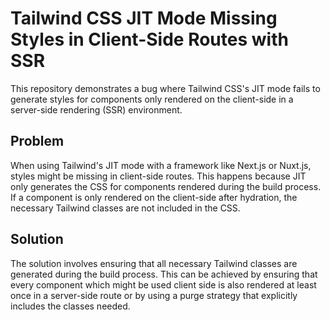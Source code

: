 # Tailwind CSS JIT Mode Missing Styles in Client-Side Routes with SSR

This repository demonstrates a bug where Tailwind CSS's JIT mode fails to generate styles for components only rendered on the client-side in a server-side rendering (SSR) environment.

## Problem
When using Tailwind's JIT mode with a framework like Next.js or Nuxt.js, styles might be missing in client-side routes. This happens because JIT only generates the CSS for components rendered during the build process. If a component is only rendered on the client-side after hydration, the necessary Tailwind classes are not included in the CSS.

## Solution
The solution involves ensuring that all necessary Tailwind classes are generated during the build process. This can be achieved by ensuring that every component which might be used client side is also rendered at least once in a server-side route or by using a purge strategy that explicitly includes the classes needed.